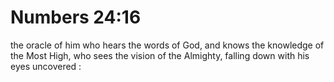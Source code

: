 # Numbers 24:16

the oracle of him who hears the words of God, and knows the knowledge of the Most High, who sees the vision of the Almighty, falling down with his eyes uncovered :
